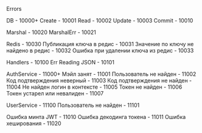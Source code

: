 Errors

DB - 10000+
Create - 10001
Read - 10002
Update - 10003
Commit - 10010

Marshal - 10020
MarshalErr - 10021

Redis - 10030
Публикация ключа в редис - 10031
Значение по ключу не найдено в редис - 10032
Ошибка при удалении ключа из редис - 10033

Handlers - 10100
Err Reading JSON - 10101

AuthService - 11000+
Мэйл занят - 11001
Пользователь не найден - 11002
Код подтверждения неверный - 11003
Код подтверждения не найден - 11004
Не найден логин в контексте - 11005
Токен не найден - 11006
Токен устарел или невалиден - 11007

UserService - 11100
Пользователь не найден - 11101

Ошибка минта JWT - 11010
Ошибка декодинга токена - 11011
Ошибка хеширования - 11020